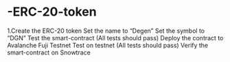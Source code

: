 # -ERC-20-token
1.Create the ERC-20 token Set the name to “Degen” Set the symbol to “DGN” Test the smart-contract (All tests should pass) Deploy the contract to Avalanche Fuji Testnet Test on testnet (All tests should pass) Verify the smart-contract on Snowtrace
